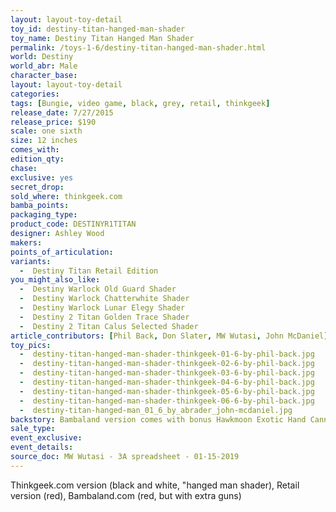 ```yaml
---
layout: layout-toy-detail 
toy_id: destiny-titan-hanged-man-shader
toy_name: Destiny Titan Hanged Man Shader
permalink: /toys-1-6/destiny-titan-hanged-man-shader.html
world: Destiny
world_abr: Male
character_base: 
layout: layout-toy-detail
categories: 
tags: [Bungie, video game, black, grey, retail, thinkgeek]
release_date: 7/27/2015
release_price: $190 
scale: one sixth
size: 12 inches
comes_with: 
edition_qty: 
chase: 
exclusive: yes
secret_drop: 
sold_where: thinkgeek.com
bamba_points: 
packaging_type: 
product_code: DESTINYR1TITAN
designer: Ashley Wood
makers: 
points_of_articulation: 
variants: 
  -  Destiny Titan Retail Edition
you_might_also_like: 
  -  Destiny Warlock Old Guard Shader
  -  Destiny Warlock Chatterwhite Shader
  -  Destiny Warlock Lunar Elegy Shader
  -  Destiny 2 Titan Golden Trace Shader
  -  Destiny 2 Titan Calus Selected Shader
article_contributors: [Phil Back, Don Slater, MW Wutasi, John McDaniel]
toy_pics: 
  -  destiny-titan-hanged-man-shader-thinkgeek-01-6-by-phil-back.jpg
  -  destiny-titan-hanged-man-shader-thinkgeek-02-6-by-phil-back.jpg
  -  destiny-titan-hanged-man-shader-thinkgeek-03-6-by-phil-back.jpg
  -  destiny-titan-hanged-man-shader-thinkgeek-04-6-by-phil-back.jpg
  -  destiny-titan-hanged-man-shader-thinkgeek-05-6-by-phil-back.jpg
  -  destiny-titan-hanged-man-shader-thinkgeek-06-6-by-phil-back.jpg
  -  destiny-titan-hanged-man_01_6_by_abrader_john-mcdaniel.jpg
backstory: Bambaland version comes with bonus Hawkmoon Exotic Hand Cannon
sale_type: 
event_exclusive: 
event_details: 
source_doc: MW Wutasi - 3A spreadsheet - 01-15-2019
---
```

Thinkgeek.com version (black and white, "hanged man shader), Retail version (red), Bambaland.com (red, but with extra guns)